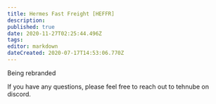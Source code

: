 ```yaml
---
title: Hermes Fast Freight [HEFFR]
description: 
published: true
date: 2020-11-27T02:25:44.496Z
tags: 
editor: markdown
dateCreated: 2020-07-17T14:53:06.770Z
---
```




Being rebranded 

If you have any questions, please feel free to reach out to tehnube on discord.
